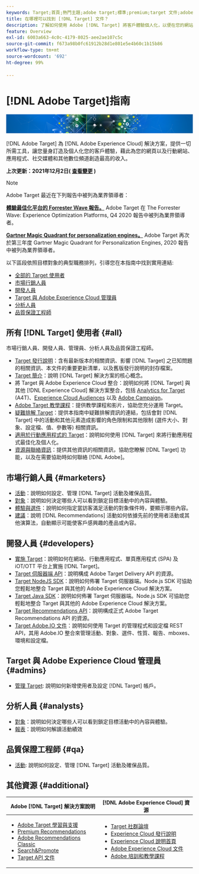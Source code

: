 ```yaml
---
keywords: Target;首頁;熱門主題;adobe target;標準;premium;target 文件;adobe target 文件;首頁
title: 在哪裡可以找到 [!DNL Target] 文件？
description: 了解如何使用 Adobe [!DNL Target] 將客戶體驗個人化，以便在您的網站和行動網站、應用程式及其他數位媒體上獲得最大收入。
feature: Overview
exl-id: 6003a663-4c0c-4179-8025-aee2ae107c5c
source-git-commit: f673a98b0fc61912b28d1e801e5e4b60c1b15b86
workflow-type: tm+mt
source-wordcount: '692'
ht-degree: 99%

---
```


# [!DNL Adobe Target]指南

![橫幅](assets/target-home-banner-simple.png)

[!DNL Adobe Target] 為 [!DNL Adobe Experience Cloud] 解決方案，提供一切所需工具，讓您量身訂造及個人化您的客戶體驗，藉此為您的網頁以及行動網站、應用程式、社交媒體和其他數位頻道創造最高的收入。

**上次更新：2021年12月2日( [查看變更](r-release-notes/doc-change.md) )**

>[!NOTE]
>
>Adobe Target 最近在下列報告中被列為業界領導者：
>
>**[體驗最佳化平台的 Forrester Ｗave 報告。](https://blog.adobe.com/en/2020/11/24/adobe-named-leader-in-forrester-wave-report-experience-optimization-platforms.html)** Adobe Target 在 The Forrester Wave: Experience Optimization Platforms, Q4 2020 報告中被列為業界領導者。
>
>**[Gartner Magic Quadrant for personalization engines。](https://theblog.adobe.com/adobe-again-named-leader-in-gartner-magic-quadrant-for-personalization-engines/)** Adobe Target 再次於第三年度 Gartner Magic Quadrant for Personalization Engines, 2020 報告中被列為業界領導者。

以下區段依照目標對象的典型職務排列，引導您在本指南中找到實用連結:

- [全部的 Target 使用者](#all)
- [市場行銷人員](#marketers)
- [開發人員](#developers)
- [Target 與 Adobe Experience Cloud 管理員](#admins)
- [分析人員](#analysts)
- [品質保證工程師](#qa)

## 所有 [!DNL Target] 使用者 {#all}

市場行銷人員、開發人員、管理員、分析人員及品質保證工程師。

- [Target 發行說明](r-release-notes/release-notes.md)：含有最新版本的相關資訊、影響 [!DNL Target] 之已知問題的相關資訊、本文件的重要更新清單，以及舊版發行說明的封存檔案。
- [Target 簡介](c-intro/intro.md)：說明 [!DNL Target] 解決方案的核心概念。
- 將 Target 與 Adobe Experience Cloud 整合：說明如何將 [!DNL Target] 與其他 [!DNL Experience Cloud] 解決方案整合，包括 [Analytics for Target](/help/c-integrating-target-with-mac/a4t/a4t.md) (A4T)、[Experience Cloud Audiences](/help/c-integrating-target-with-mac/mmp.md) 以及 [Adobe Campaign](/help/c-integrating-target-with-mac/campaign-and-target.md)。
- [Adobe Target 教學課程](https://experienceleague.adobe.com/docs/target-learn/tutorials/overview.html??lang=zh-Hant)：提供教學課程和影片，協助您充分運用 Target。
- [疑難排解 Target](r-troubleshooting-target/troubleshooting-target.md)：提供本指南中疑難排解資訊的連結，包括會對 [!DNL Target] 中的活動和其他元素造成影響的角色限制和其他限制 (選件大小、對象、設定檔、值、參數等) 相關資訊。
- [適用於行動應用程式的 Target](c-target-mobile-app/target-mobile-app.md)：說明如何使用 [!DNL Target] 來將行動應用程式最佳化及個人化。
- [資源與聯絡資訊](cmp-resources-and-contact-information.md)：提供其他資訊的相關資訊，協助您瞭解 [!DNL Target] 功能，以及在需要協助時如何聯絡 [!DNL Adobe]。

## 市場行銷人員 {#marketers}

- [活動](c-activities/activities.md)：說明如何設定、管理 [!DNL Target] 活動及確保品質。
- [對象](c-target/target.md)：說明如何決定哪些人可以看到鎖定目標活動中的內容與體驗。
- [體驗與選件](c-experiences/experiences.md)：說明如何指定當訪客滿足活動的對象條件時，要顯示哪些內容。
- [建議](c-recommendations/recommendations.md)：說明 [!DNL Recommendations] 活動如何依據先前的使用者活動或其他演算法，自動顯示可能使客戶感興趣的產品或內容。

## 開發人員 {#developers}

- [實施 Target](c-implementing-target/implementing-target.md)：說明如何在網站、行動應用程式、單頁應用程式 (SPA) 及 iOT/OTT 平台上實施 [!DNL Target]。
- [Target 伺服器端 API](https://developers.adobetarget.com/api/delivery-api/)：說明構成 Adobe Target Delivery API 的資源。
- [Target NodeJS SDK](https://github.com/adobe/target-nodejs-sdk)：說明如何佈署 Target 伺服器端。Node.js SDK 可協助您輕鬆地整合 Target 與其他的 Adobe Experience Cloud 解決方案。
- [Target Java SDK](https://github.com/adobe/target-java-sdk)：說明如何佈署 Target 伺服器端。Node.js SDK 可協助您輕鬆地整合 Target 與其他的 Adobe Experience Cloud 解決方案。
- [Target Recommendations API](https://developers.adobetarget.com/api/recommendations/)：說明構成正式 Adobe Target Recommendations API 的資源。
- [Target Adobe.IO 文件](https://developers.adobetarget.com/api/#introduction)：說明如何使用 Target 的管理程式和設定檔 REST API，其用 Adobe.IO 整合來管理活動、對象、選件、性質、報告、mboxes、環境和設定檔。

## Target 與 Adobe Experience Cloud 管理員 {#admins}

- [管理 Target](administrating-target/administrating-target.md): 說明如何新增使用者及設定 [!DNL Target] 帳戶。

## 分析人員 {#analysts}

- [對象](c-target/target.md)：說明如何決定哪些人可以看到鎖定目標活動中的內容與體驗。
- [報表](c-reports/reports.md)：說明如何解讀活動績效

## 品質保證工程師 {#qa}

- [活動](c-activities/activities.md): 說明如何設定、管理 [!DNL Target] 活動及確保品質。

## 其他資源 {#additional}

| Adobe [!DNL Target] 解決方案說明 | [!DNL Adobe Experience Cloud] 資源 |
|--- |--- |
| <ul><li>[Adobe Target 學習與支援](https://helpx.adobe.com/tw/support/target.html)</li><li>[Premium Recommendations](c-recommendations/recommendations.md)</li><li>[Adobe Recommendations Classic](/help/assets/adobe-recommendations-classic.pdf)</li><li>[Search&amp;Promote](https://experienceleague.adobe.com/docs/search-promote/using/sp-home.html??lang=zh-Hant)</li><li>[Target API 文件](c-implementing-target/c-api-and-sdk-overview/api-and-sdk-overview.md)</li></ul> | <ul><li>[Target 社群論壇](https://forums.adobe.com/community/experience-cloud/marketing-cloud/target)</li><li>[Experience Cloud 發行說明](https://experienceleague.adobe.com/docs/release-notes/experience-cloud/current.html??lang=zh-Hant)</li><li>[Experience Cloud 說明首頁](https://helpx.adobe.com/tw/support/experience-cloud.html)</li><li>[Adobe Experience Cloud 文件](https://experienceleague.adobe.com/docs/experience-cloud/user-guides/home.html??lang=zh-Hant)</li><li>[Adobe 培訓和教學課程](https://helpx.adobe.com/tw/learning.html?promoid=KAUDK)</li></ul> |  |
